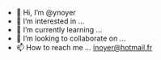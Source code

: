 - 👋 Hi, I’m @ynoyer
- 👀 I’m interested in ...
- 🌱 I’m currently learning ...
- 💞️ I’m looking to collaborate on ...
- 📫 How to reach me ... inoyer@hotmail.fr

<!---
ynoyer/ynoyer is a ✨ special ✨ repository because its `README.md` (this file) appears on your GitHub profile.
You can click the Preview link to take a look at your changes.
--->
